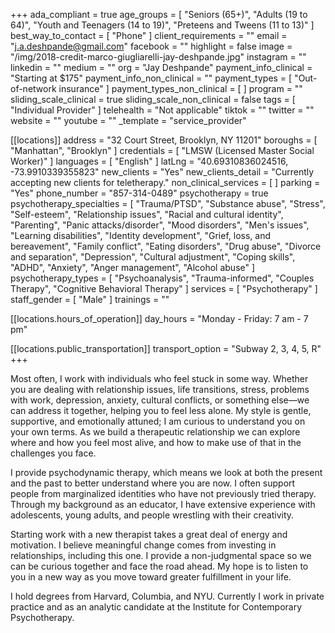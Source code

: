 +++
ada_compliant = true
age_groups = [
  "Seniors (65+)",
  "Adults (19 to 64)",
  "Youth and Teenagers (14 to 19)",
  "Preteens and Tweens (11 to 13)"
]
best_way_to_contact = [ "Phone" ]
client_requirements = ""
email = "j.a.deshpande@gmail.com"
facebook = ""
highlight = false
image = "/img/2018-credit-marco-giugliarelli-jay-deshpande.jpg"
instagram = ""
linkedin = ""
medium = ""
org = "Jay Deshpande"
payment_info_clinical = "Starting at $175"
payment_info_non_clinical = ""
payment_types = [ "Out-of-network insurance" ]
payment_types_non_clinical = [ ]
program = ""
sliding_scale_clinical = true
sliding_scale_non_clinical = false
tags = [ "Individual Provider" ]
telehealth = "Not applicable"
tiktok = ""
twitter = ""
website = ""
youtube = ""
_template = "service_provider"

[[locations]]
address = "32 Court Street, Brooklyn, NY 11201"
boroughs = [ "Manhattan", "Brooklyn" ]
credentials = [ "LMSW (Licensed Master Social Worker)" ]
languages = [ "English" ]
latLng = "40.69310836024516, -73.9910339355823"
new_clients = "Yes"
new_clients_detail = "Currently accepting new clients for teletherapy."
non_clinical_services = [ ]
parking = "Yes"
phone_number = "857-314-0489"
psychotherapy = true
psychotherapy_specialties = [
  "Trauma/PTSD",
  "Substance abuse",
  "Stress",
  "Self-esteem",
  "Relationship issues",
  "Racial and cultural identity",
  "Parenting",
  "Panic attacks/disorder",
  "Mood disorders",
  "Men's issues",
  "Learning disabilities",
  "Identity development",
  "Grief, loss, and bereavement",
  "Family conflict",
  "Eating disorders",
  "Drug abuse",
  "Divorce and separation",
  "Depression",
  "Cultural adjustment",
  "Coping skills",
  "ADHD",
  "Anxiety",
  "Anger management",
  "Alcohol abuse"
]
psychotherapy_types = [
  "Psychoanalysis",
  "Trauma-informed",
  "Couples Therapy",
  "Cognitive Behavioral Therapy"
]
services = [ "Psychotherapy" ]
staff_gender = [ "Male" ]
trainings = ""

  [[locations.hours_of_operation]]
  day_hours = "Monday - Friday: 7 am - 7 pm"

  [[locations.public_transportation]]
  transport_option = "Subway 2, 3, 4, 5, R"
+++

Most often, I work with individuals who feel stuck in some way. Whether you are dealing with relationship issues, life transitions, stress, problems with work, depression, anxiety, cultural conflicts, or something else—we can address it together, helping you to feel less alone. My style is gentle, supportive, and emotionally attuned; I am curious to understand you on your own terms. As we build a therapeutic relationship we can explore where and how you feel most alive, and how to make use of that in the challenges you face.  
  
I provide psychodynamic therapy, which means we look at both the present and the past to better understand where you are now. I often support people from marginalized identities who have not previously tried therapy. Through my background as an educator, I have extensive experience with adolescents, young adults, and people wrestling with their creativity.  
  
Starting work with a new therapist takes a great deal of energy and motivation. I believe meaningful change comes from investing in relationships, including this one. I provide a non-judgmental space so we can be curious together and face the road ahead. My hope is to listen to you in a new way as you move toward greater fulfillment in your life.  
  
I hold degrees from Harvard, Columbia, and NYU. Currently I work in private practice and as an analytic candidate at the Institute for Contemporary Psychotherapy.
